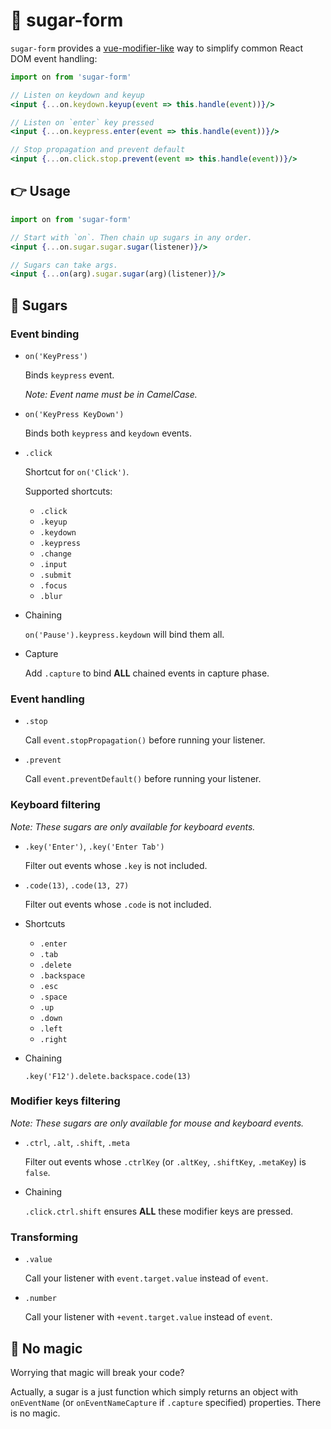 # 🍬 sugar-form

`sugar-form` provides a [vue-modifier-like](https://vuejs.org/v2/guide/events.html#Event-Modifiers) way to simplify common React DOM event handling:

```jsx
import on from 'sugar-form'

// Listen on keydown and keyup
<input {...on.keydown.keyup(event => this.handle(event))}/>

// Listen on `enter` key pressed
<input {...on.keypress.enter(event => this.handle(event))}/>

// Stop propagation and prevent default
<input {...on.click.stop.prevent(event => this.handle(event))}/>
```

## 👉 Usage

```jsx
import on from 'sugar-form'

// Start with `on`. Then chain up sugars in any order.
<input {...on.sugar.sugar.sugar(listener)}/>

// Sugars can take args.
<input {...on(arg).sugar.sugar(arg)(listener)}/>
```

## 🍬 Sugars

### Event binding

* `on('KeyPress')`

  Binds `keypress` event.
  
  *Note: Event name must be in CamelCase.*

* `on('KeyPress KeyDown')`

  Binds both `keypress` and `keydown` events.

* `.click`

  Shortcut for `on('Click')`.

  Supported shortcuts: 

  - `.click`
  - `.keyup`
  - `.keydown`
  - `.keypress`
  - `.change`
  - `.input`
  - `.submit`
  - `.focus`
  - `.blur`

* Chaining

  `on('Pause').keypress.keydown` will bind them all.

* Capture

  Add `.capture` to bind **ALL** chained events in capture phase.

### Event handling

* `.stop`

  Call `event.stopPropagation()` before running your listener.

* `.prevent`

  Call `event.preventDefault()` before running your listener.

### Keyboard filtering

*Note: These sugars are only available for keyboard events.*

* `.key('Enter')`, `.key('Enter Tab')`

  Filter out events whose `.key` is not included.

* `.code(13)`, `.code(13, 27)`

  Filter out events whose `.code` is not included.

* Shortcuts

  - `.enter`
  - `.tab`
  - `.delete`
  - `.backspace`
  - `.esc`
  - `.space`
  - `.up`
  - `.down`
  - `.left`
  - `.right`

* Chaining

  `.key('F12').delete.backspace.code(13)`

### Modifier keys filtering

*Note: These sugars are only available for mouse and keyboard events.*

* `.ctrl`, `.alt`, `.shift`, `.meta`

  Filter out events whose `.ctrlKey` (or `.altKey`, `.shiftKey`, `.metaKey`) is `false`.

* Chaining

  `.click.ctrl.shift` ensures **ALL** these modifier keys are pressed.

### Transforming

* `.value`

  Call your listener with `event.target.value` instead of `event`.

* `.number`

  Call your listener with `+event.target.value` instead of `event`.

## 🎩 No magic

Worrying that magic will break your code?

Actually, a sugar is a just function which simply returns an object with `onEventName` (or `onEventNameCapture` if `.capture` specified) properties. There is no magic.

